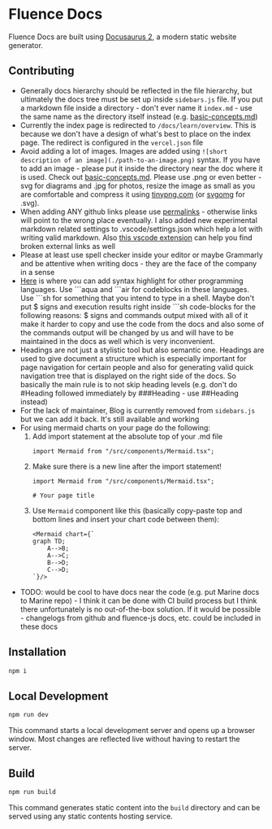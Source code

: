 # Fluence Docs

Fluence Docs are built using [Docusaurus 2](https://docusaurus.io/), a modern static website generator.

## Contributing

- Generally docs hierarchy should be reflected in the file hierarchy, but ultimately the docs tree must be set up inside `sidebars.js` file. If you put a markdown file inside a directory - don't ever name it `index.md` - use the same name as the directory itself instead (e.g. [basic-concepts.md](./docs/marine-book/basic-concepts/basic-concepts.md))
- Currently the index page is redirected to `/docs/learn/overview`. This is because we don't have a design of what's best to place on the index page. The redirect is configured in the `vercel.json` file
- Avoid adding a lot of images. Images are added using `![short description of an image](./path-to-an-image.png)` syntax. If you have to add an image - please put it inside the directory near the doc where it is used. Check out [basic-concepts.md](./docs/marine-book/basic-concepts/basic-concepts.md). Please use .png or even better - svg for diagrams and .jpg for photos, resize the image as small as you are comfortable and compress it using [tinypng.com](https://tinypng.com/) (or [svgomg](https://jakearchibald.github.io/svgomg/) for .svg).
- When adding ANY github links please use [permalinks](https://docs.github.com/en/get-started/writing-on-github/working-with-advanced-formatting/creating-a-permanent-link-to-a-code-snippet) - otherwise links will point to the wrong place eventually. I also added new experimental markdown related settings to .vscode/settings.json which help a lot with writing valid markdown. Also [this vscode extension](https://marketplace.visualstudio.com/items?itemName=blackmist.LinkCheckMD) can help you find broken external links as well
- Please at least use spell checker inside your editor or maybe Grammarly and be attentive when writing docs - they are the face of the company in a sense
- [Here](https://github.com/fluencelabs/docs/blob/9c6e5a257f453b6dbffb856fc236917908e80602/docusaurus.config.js#L61) is where you can add syntax highlight for other programming languages. Use \`\`\`aqua and \`\`\`air for codeblocks in these languages. Use \`\`\`sh for something that you intend to type in a shell. Maybe don't put \$ signs and execution results right inside  \`\`\`sh code-blocks for the following reasons: \$ signs and commands output mixed with all of it make it harder to copy and use the code from the docs and also some of the commands output will be changed by us and will have to be maintained in the docs as well which is very inconvenient.
- Headings are not just a stylistic tool but also semantic one. Headings are used to give document a structure which is especially important for page navigation for certain people and also for generating valid quick navigation tree that is displayed on the right side of the docs. So basically the main rule is to not skip heading levels (e.g. don't do #Heading followed immediately by ###Heading - use ##Heading instead)
- For the lack of maintainer, Blog is currently removed from `sidebars.js` but we can add it back. It's still available and working
- For using mermaid charts on your page do the following:
  1. Add import statement at the absolute top of your .md file 
      ```tsx
      import Mermaid from "/src/components/Mermaid.tsx";
      ```
  1. Make sure there is a new line after the import statement!
      ```tsx
      import Mermaid from "/src/components/Mermaid.tsx";

      # Your page title
      ```
  1. Use `Mermaid` component like this (basically copy-paste top and bottom lines and insert your chart code between them): 
      ```tsx
      <Mermaid chart={`
      graph TD;
          A-->B;
          A-->C;
          B-->D;
          C-->D;
      `}/>
      ```
- TODO: would be cool to have docs near the code (e.g. put Marine docs to Marine repo) - I think it can be done with CI build process but I think there unfortunately is no out-of-the-box solution. If it would be possible - changelogs from github and fluence-js docs, etc. could be included in these docs

## Installation

```sh
npm i
```

## Local Development

```sh
npm run dev
```

This command starts a local development server and opens up a browser window. Most changes are reflected live without having to restart the server.

## Build

```sh
npm run build
```

This command generates static content into the `build` directory and can be served using any static contents hosting service.
